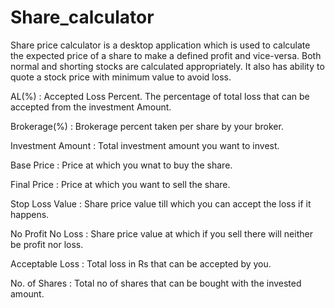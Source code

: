 # Share_calculator

Share price calculator is a desktop application which is used to calculate the expected price of a share to make a defined profit and vice-versa.
Both normal and shorting stocks are calculated appropriately. It also has ability to quote a stock price with minimum value to avoid loss.

AL(%)             :  Accepted Loss Percent. The percentage of total loss that can be accepted from the investment Amount.

Brokerage(%)      :  Brokerage percent taken per share by your broker.

Investment Amount :  Total investment amount you want to invest.

Base Price        :  Price at which you wnat to buy the share.

Final Price       :  Price at which you want to sell the share.

Stop Loss Value   :  Share price value till which you can accept the loss if it happens.

No Profit No Loss :  Share price value at which if you sell there will neither be profit nor loss.

Acceptable Loss   :  Total loss in Rs that can be accepted by you.

No. of Shares     :  Total no of shares that can be bought with the invested amount.
